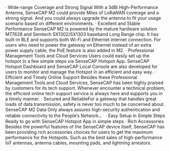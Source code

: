 · Wide-range Coverage and Strong Signal
With a 3dBi High-Performance Antenna, SenseCAP M2 could provide Miles of LoRaWAN coverage and a strong signal. And you could always upgrade the antenna to fit your usage scenario based on different environments.
· Excellent and Stable Performance
SenseCAP M2 is powered by the mature hardware solution MT7628 and Semtech SX1302/SX1303 baseband Long Range chip. It has built-in BLE and supports both Wi-Fi and Ethernet internet connection. For users who need to power the gateway on Ethernet instead of an extra power supply cable, the PoE feature is also added in M2.
· Professional Management Tools and Cloud Services
Users could easily set up the hotspot In a few simple steps via SenseCAP Hotspot App. SenseCAP Hotspot Dashboard and SenseCAP Local Console are also developed for users to monitor and manage the Hotspot in an efficient and easy way.
· Efficient and Timely Online Support
Besides these Professional Management Tools and Cloud Services, SenseCAP has been highly praised by customers for its tech support. Whenever encounter a technical problem, the efficient online tech support service is always here and supports you in a timely manner.
· Secured and ReliableFor a gateway that handles great loads of data transmission, safety is never too much to be concerned about. SenseCAP M2 Data Only always assures high-security authentication and reliable connectivity to the People’s Network.、
· Easy Setup in Simple Steps
Ready to go with SenseCAP Hotspot App in simple steps
· Rich Accessories
Besides the powerful features of the SenseCAP device itself, SenseCAP has been providing rich accessories choices for users to get the maximum performance for the Hotspots. Such as the best sales of high-performance IoT antennas, antenna cables, mounting pads, and lightning arrestors.

